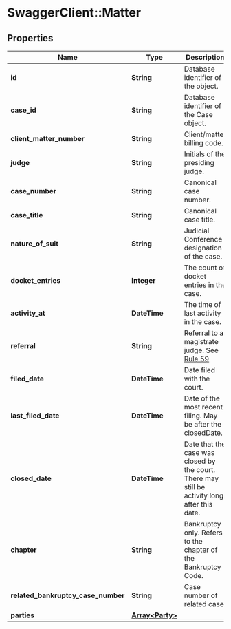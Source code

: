 # SwaggerClient::Matter

## Properties
Name | Type | Description | Notes
------------ | ------------- | ------------- | -------------
**id** | **String** | Database identifier of the object. | [optional] 
**case_id** | **String** | Database identifier of the Case object. | [optional] 
**client_matter_number** | **String** | Client/matter billing code. | [optional] 
**judge** | **String** | Initials of the presiding judge. | [optional] 
**case_number** | **String** | Canonical case number. | [optional] 
**case_title** | **String** | Canonical case title. | [optional] 
**nature_of_suit** | **String** | Judicial Conference designation of the case. | [optional] 
**docket_entries** | **Integer** | The count of docket entries in the case. | [optional] 
**activity_at** | **DateTime** | The time of last activity in the case.  | [optional] 
**referral** | **String** | Referral to a magistrate judge. See [Rule 59](https://www.law.cornell.edu/rules/frcrmp/rule_59) | [optional] 
**filed_date** | **DateTime** | Date filed with the court. | [optional] 
**last_filed_date** | **DateTime** | Date of the most recent filing. May be after the closedDate. | [optional] 
**closed_date** | **DateTime** | Date that the case was closed by the court. There may still be activity long after this date. | [optional] 
**chapter** | **String** | Bankruptcy only. Refers to the chapter of the Bankruptcy Code. | [optional] 
**related_bankruptcy_case_number** | **String** | Case number of related case. | [optional] 
**parties** | [**Array&lt;Party&gt;**](Party.md) |  | [optional] 


